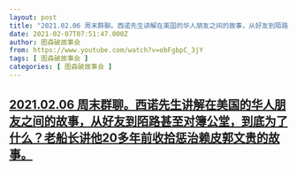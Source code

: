 ```yaml
---
layout: post
title: "2021.02.06 周末群聊。西诺先生讲解在美国的华人朋友之间的故事，从好友到陌路甚至对簿公堂，到底为了什么？老船长讲他20多年前收拾惩治赖皮郭文贵的故事。"
date: 2021-02-07T07:51:47.000Z
author: 图森破故事会
from: https://www.youtube.com/watch?v=obFgbpC_3jY
tags: [ 图森破故事会 ]
categories: [ 图森破故事会 ]
---
```

<!--1612684307000-->
[2021.02.06 周末群聊。西诺先生讲解在美国的华人朋友之间的故事，从好友到陌路甚至对簿公堂，到底为了什么？老船长讲他20多年前收拾惩治赖皮郭文贵的故事。](https://www.youtube.com/watch?v=obFgbpC_3jY)
------

<div>

</div>

